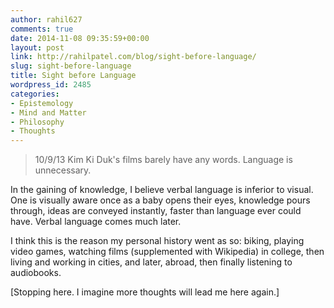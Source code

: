 ```yaml
---
author: rahil627
comments: true
date: 2014-11-08 09:35:59+00:00
layout: post
link: http://rahilpatel.com/blog/sight-before-language/
slug: sight-before-language
title: Sight before Language
wordpress_id: 2485
categories:
- Epistemology
- Mind and Matter
- Philosophy
- Thoughts
---
```


<blockquote>10/9/13
Kim Ki Duk's films barely have any words. Language is unnecessary.</blockquote>



In the gaining of knowledge, I believe verbal language is inferior to visual. One is visually aware once as a baby opens their eyes, knowledge pours through, ideas are conveyed instantly, faster than language ever could have. Verbal language comes much later. 

I think this is the reason my personal history went as so: biking, playing video games, watching films (supplemented with Wikipedia) in college, then living and working in cities, and later, abroad, then finally listening to audiobooks.

[Stopping here. I imagine more thoughts will lead me here again.]

